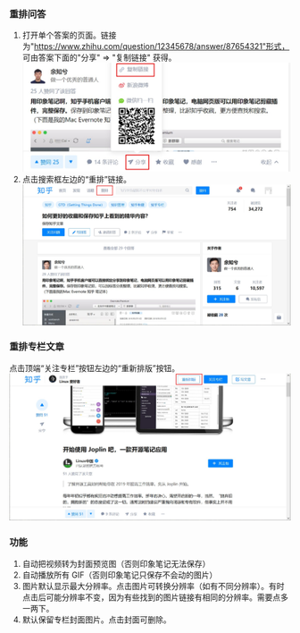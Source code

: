 ### 重排问答

1. 打开单个答案的页面。链接为"https://www.zhihu.com/question/12345678/answer/87654321"形式，
   可由答案下面的"分享" => "复制链接" 获得。  
   ![](https://raw.githubusercontent.com/twchen/zhihu-formatter/master/imgs/get-link.jpg)
2. 点击搜索框左边的“重排”链接。  
   ![](https://raw.githubusercontent.com/twchen/zhihu-formatter/master/imgs/qa.jpg)

### 重排专栏文章

点击顶端“关注专栏”按钮左边的“重新排版”按钮。  
![](https://raw.githubusercontent.com/twchen/zhihu-formatter/master/imgs/zhuanlan.jpg)

### 功能

1. 自动把视频转为封面预览图（否则印象笔记无法保存）
2. 自动播放所有 GIF（否则印象笔记只保存不会动的图片）
3. 图片默认显示最大分辨率。点击图片可转换分辨率（如有不同分辨率）。有时点击后可能分辨率不变，因为有些找到的图片链接有相同的分辨率。需要点多一两下。
4. 默认保留专栏封面图片。点击封面可删除。
